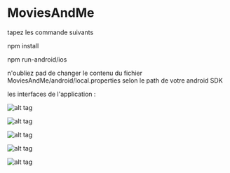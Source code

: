 ﻿# MoviesAndMe
 
 tapez les commande suivants 
 
 npm install 
 
npm run-android/ios

n'oubliez pad de changer le contenu du fichier MoviesAndMe/android/local.properties selon le path de votre android SDK

les interfaces de l'application : 

![alt tag](https://user-images.githubusercontent.com/35267076/79689430-1981f600-8255-11ea-9c63-85ba15ba4d82.png)

![alt tag](https://user-images.githubusercontent.com/35267076/79689437-230b5e00-8255-11ea-9994-04bfe3733c24.png)

![alt tag](https://user-images.githubusercontent.com/35267076/79689444-2b639900-8255-11ea-887a-c0ac8ae68ac8.png)

![alt tag](https://user-images.githubusercontent.com/35267076/79689452-33bbd400-8255-11ea-8d83-32b203dbef29.png)

![alt tag](https://user-images.githubusercontent.com/35267076/79689455-38808800-8255-11ea-9518-0bc2578c9007.png)

